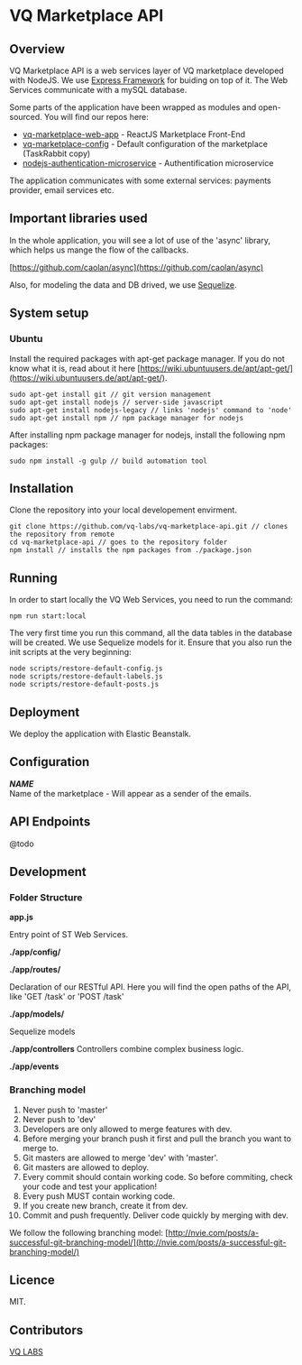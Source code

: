# VQ Marketplace API

## Overview
VQ Marketplace API is a web services layer of VQ marketplace developed with NodeJS. We use [Express Framework](http://expressjs.com/) for buiding on top of it. The Web Services communicate with a mySQL database.

Some parts of the application have been wrapped as modules and open-sourced. You will find our repos here:

* [vq-marketplace-web-app](https://github.com/vq-labs/vq-marketplace-web-app) - ReactJS Marketplace Front-End
* [vq-marketplace-config](https://github.com/vq-labs/vq-marketplace-config) - Default configuration of the marketplace (TaskRabbit copy)
* [nodejs-authentication-microservice](https://github.com/vq-labs/nodejs-authentication-microservice) - Authentification microservice

The application communicates with some external services: payments provider, email services etc.

## Important libraries used
In the whole application, you will see a lot of use of the 'async' library, which helps us mange the flow of the callbacks.

[https://github.com/caolan/async](https://github.com/caolan/async)

Also, for modeling the data and DB drived, we use [Sequelize](http://sequelize.com/).

## System setup

### Ubuntu
Install the required packages with apt-get package manager. If you do not know what it is, read about it here [https://wiki.ubuntuusers.de/apt/apt-get/](https://wiki.ubuntuusers.de/apt/apt-get/).
```
sudo apt-get install git // git version management
sudo apt-get install nodejs // server-side javascript
sudo apt-get install nodejs-legacy // links 'nodejs' command to 'node'
sudo apt-get install npm // npm package manager for nodejs
```

After installing npm package manager for nodejs, install the following npm packages:
```
sudo npm install -g gulp // build automation tool
```

## Installation
Clone the repository into your local developement envirment.
```
git clone https://github.com/vq-labs/vq-marketplace-api.git // clones the repository from remote
cd vq-marketplace-api // goes to the repository folder
npm install // installs the npm packages from ./package.json
```

## Running
In order to start locally the VQ Web Services, you need to run the command:
```
npm run start:local
```

The very first time you run this command, all the data tables in the database will be created. We use Sequelize models for it.
Ensure that you also run the init scripts at the very beginning:
```
node scripts/restore-default-config.js
node scripts/restore-default-labels.js
node scripts/restore-default-posts.js
```

## Deployment
We deploy the application with Elastic Beanstalk.

## Configuration

***NAME***<br>
Name of the marketplace - Will appear as a sender of the emails.

## API Endpoints
@todo

## Development

### Folder Structure
**app.js**

Entry point of ST Web Services.

**./app/config/**

**./app/routes/**

Declaration of our RESTful API. Here you will find the open paths of the API, like 'GET /task' or 'POST /task'

**./app/models/**

Sequelize models

**./app/controllers**
Controllers combine complex business logic.

**./app/events**

### Branching model
1. Never push to 'master'
2. Never push to 'dev'
3. Developers are only allowed to merge features with dev.
4. Before merging your branch push it first and pull the branch you want to merge to.
4. Git masters are allowed to merge 'dev' with 'master'.
5. Git masters are allowed to deploy.
6. Every commit should contain working code. So before commiting, check your code and test your application!
7. Every push MUST contain working code.
8. If you create new branch, create it from dev.
9. Commit and push frequently. Deliver code quickly by merging with dev.

We follow the following branching model:
[http://nvie.com/posts/a-successful-git-branching-model/](http://nvie.com/posts/a-successful-git-branching-model/)

## Licence
MIT.

## Contributors
[VQ LABS](https://vq-labs.com)

